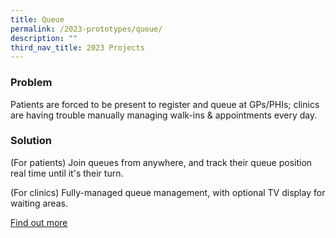 ```yaml
---
title: Queue
permalink: /2023-prototypes/queue/
description: ""
third_nav_title: 2023 Projects
---
```


### Problem
Patients are forced to be present to register and queue at GPs/PHIs; clinics are having trouble manually managing walk-ins & appointments every day.

### Solution
(For patients) Join queues from anywhere, and track their queue position real time until it's their turn.  
  
(For clinics) Fully-managed queue management, with optional TV display for waiting areas.

[Find out more](https://docs.google.com/presentation/d/1sf2noJkbEiiEpEiggQ4-pxY8NlPGEOjTc4JJYaSvjYc/edit?usp=sharing)